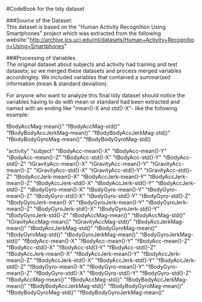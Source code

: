 
#CodeBook for the tidy dataset  
  

###Source of the Dataset:  
This dataset is based on the "Human Activity Recognition Using Smartphones" project which was extracted from the following website:"http://archive.ics.uci.edu/ml/datasets/Human+Activity+Recognition+Using+Smartphones"  

###Processing of Variables  
The original dataset about subjects and activity had training and test datasets; so we merged these datasets and process merged variables accordingley. We included variables that contained a summarized information (mean & standard deviation).  

For anyone who want to analyze this final tidy dataset should notice the variables having to do with mean or standard had been extracted and named with an ending like "mean()-X and std()-X"- like the following example:  

fBodyAccMag-mean()"  "fBodyAccMag-std()"  
"fBodyBodyAccJerkMag-mean()" "fBodyBodyAccJerkMag-std()"   
"fBodyBodyGyroMag-mean()" "fBodyBodyGyroMag-std()  

"activity" 
"subject" 
"tBodyAcc-mean()-X" 
"tBodyAcc-mean()-Y" 
"tBodyAcc-mean()-Z" 
"tBodyAcc-std()-X"
"tBodyAcc-std()-Y" 
"tBodyAcc-std()-Z" 
"tGravityAcc-mean()-X" 
"tGravityAcc-mean()-Y"
"tGravityAcc-mean()-Z" 
"tGravityAcc-std()-X"
"tGravityAcc-std()-Y"
"tGravityAcc-std()-Z"
"tBodyAccJerk-mean()-X" 
"tBodyAccJerk-mean()-Y"
"tBodyAccJerk-mean()-Z"
"tBodyAccJerk-std()-X" 
"tBodyAccJerk-std()-Y" 
"tBodyAccJerk-std()-Z"
"tBodyGyro-mean()-X" 
"tBodyGyro-mean()-Y"
"tBodyGyro-mean()-Z"
"tBodyGyro-std()-X"
"tBodyGyro-std()-Y"
"tBodyGyro-std()-Z"
"tBodyGyroJerk-mean()-X"
"tBodyGyroJerk-mean()-Y" "tBodyGyroJerk-mean()-Z" 
"tBodyGyroJerk-std()-X" "tBodyGyroJerk-std()-Y"
"tBodyGyroJerk-std()-Z" "tBodyAccMag-mean()" "tBodyAccMag-std()"
"tGravityAccMag-mean()" "tGravityAccMag-std()"
"tBodyAccJerkMag-mean()" "tBodyAccJerkMag-std()"
"tBodyGyroMag-mean()" "tBodyGyroMag-std()" "tBodyGyroJerkMag-mean()" 
"tBodyGyroJerkMag-std()" "fBodyAcc-mean()-X" "fBodyAcc-mean()-Y" "fBodyAcc-mean()-Z" "fBodyAcc-std()-X" "fBodyAcc-std()-Y"
"fBodyAcc-std()-Z" "fBodyAccJerk-mean()-X" "fBodyAccJerk-mean()-Y" "fBodyAccJerk-mean()-Z"
"fBodyAccJerk-std()-X" "fBodyAccJerk-std()-Y" "fBodyAccJerk-std()-Z" "fBodyGyro-mean()-X"
"fBodyGyro-mean()-Y" "fBodyGyro-mean()-Z" "fBodyGyro-std()-X" "fBodyGyro-std()-Y" "fBodyGyro-std()-Z"
"fBodyAccMag-mean()"
"fBodyAccMag-std()" "fBodyBodyAccJerkMag-mean()" 
"fBodyBodyAccJerkMag-std()" 
"fBodyBodyGyroMag-mean()" "fBodyBodyGyroMag-std()" "fBodyBodyGyroJerkMag-mean()"
